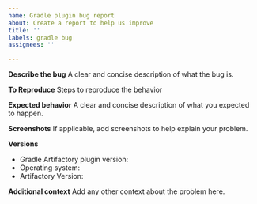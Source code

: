 ```yaml
---
name: Gradle plugin bug report
about: Create a report to help us improve
title: ''
labels: gradle bug
assignees: ''

---
```


**Describe the bug**
A clear and concise description of what the bug is.

**To Reproduce**
Steps to reproduce the behavior

**Expected behavior**
A clear and concise description of what you expected to happen.

**Screenshots**
If applicable, add screenshots to help explain your problem.

**Versions**
- Gradle Artifactory plugin version:
- Operating system:
- Artifactory Version:

**Additional context**
Add any other context about the problem here.
